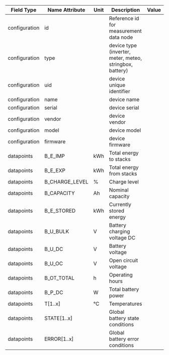 | Field Type    | Name Attribute | Unit | Description                                              | Value | Type | Required | Example                            | Notes | Version | 
|---------------|----------------|------|----------------------------------------------------------|-------|------|----------|------------------------------------|-------|---------| 
| configuration | id             |      | Reference id for measurement data node                   |       |      | x        | <device id=“**1**“ type=“battery“> |       | 2.0.1   | 
| configuration | type           |      | device type (inverter, meter, meteo, stringbox, battery) |       |      | x        | <device id=“1“ type=“battery“>     |       | 2.0.1   | 
| configuration | uid            |      | device unique identifier                                 |       |      | x        | <uid>BAT12345</uid>                |       | 2.0.1   | 
| configuration | name           |      | device name                                              |       |      |          | <name>Battery A</name>             |       | 2.0.1   | 
| configuration | serial         |      | device serial                                            |       |      |          | <serial>BAT11.22.33</serial>       |       | 2.0.1   | 
| configuration | vendor         |      | device vendor                                            |       |      |          | <vendor>vendor 123</vendor>        |       | 2.0.1   | 
| configuration | model          |      | device model                                             |       |      |          | <model></model>                    |       | 2.0.1   | 
| configuration | firmware       |      | device firmware                                          |       |      |          | <firmware>1.23.3</firmware>        |       | 2.0.1   | 
| datapoints    | B_E_IMP        | kWh  | Total energy to stacks                                   |       |      |          |                                    |       | 2.0.1   | 
| datapoints    | B_E_EXP        | kWh  | Total energy from stacks                                 |       |      |          |                                    |       | 2.0.1   | 
| datapoints    | B_CHARGE_LEVEL | %    | Charge level                                             |       |      |          |                                    |       | 2.0.1   | 
| datapoints    | B_CAPACITY     | Ah   | Nominal capacity                                         |       |      |          |                                    |       | 2.0.1   | 
| datapoints    | B_E_STORED     | kWh  | Currently stored energy                                  |       |      |          |                                    |       | 2.0.1   | 
| datapoints    | B_U_BULK       | V    | Battery charging voltage DC                              |       |      |          |                                    |       | 2.0.1   | 
| datapoints    | B_U_DC         | V    | Battery voltage                                          |       |      |          |                                    |       | 2.0.1   | 
| datapoints    | B_U_OC         | V    | Open circuit voltage                                     |       |      |          |                                    |       | 2.0.1   | 
| datapoints    | B_OT_TOTAL     | h    | Operating hours                                          |       |      |          |                                    |       | 2.0.1   | 
| datapoints    | B_P_DC         | W    | Total battery power                                      |       |      |          |                                    |       | 2.0.1   | 
| datapoints    | T[1..x]        | °C   | Temperatures                                             |       |      |          |                                    |       | 2.0.1   | 
| datapoints    | STATE[1..x]    |      | Global battery state conditions                          |       |      |          |                                    |       | 2.0.1   | 
| datapoints    | ERROR[1..x]    |      | Global battery error conditions                          |       |      |          |                                    |       | 2.0.1   | 
